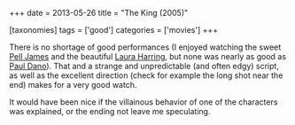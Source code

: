 +++
date = 2013-05-26
title = "The King (2005)"

[taxonomies]
tags = ['good']
categories = ['movies']
+++

There is no shortage of good performances (I enjoyed watching the sweet
[Pell James] and the beautiful [Laura Harring], but none was nearly as
good as [Paul Dano]). That and a strange and unpredictable (and often
edgy) script, as well as the excellent direction (check for example the
long shot near the end) makes for a very good watch.

It would have been nice if the villainous behavior of one of the
characters was explained, or the ending not leave me speculating.

  [Pell James]: http://en.wikipedia.org/wiki/Pell_James
  [Laura Harring]: http://en.wikipedia.org/wiki/Laura_Harring
  [Paul Dano]: http://en.wikipedia.org/wiki/Paul_Dano
